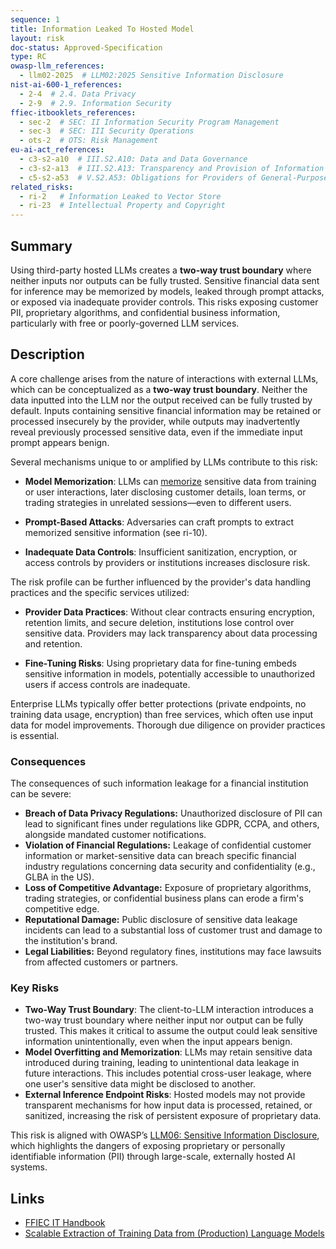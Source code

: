 ```yaml
---
sequence: 1
title: Information Leaked To Hosted Model
layout: risk
doc-status: Approved-Specification
type: RC
owasp-llm_references:
  - llm02-2025  # LLM02:2025 Sensitive Information Disclosure
nist-ai-600-1_references:
  - 2-4  # 2.4. Data Privacy
  - 2-9  # 2.9. Information Security
ffiec-itbooklets_references:
  - sec-2  # SEC: II Information Security Program Management
  - sec-3  # SEC: III Security Operations
  - ots-2  # OTS: Risk Management
eu-ai-act_references:
  - c3-s2-a10  # III.S2.A10: Data and Data Governance
  - c3-s2-a13  # III.S2.A13: Transparency and Provision of Information to Deployers
  - c5-s2-a53  # V.S2.A53: Obligations for Providers of General-Purpose AI Models
related_risks:
  - ri-2   # Information Leaked to Vector Store
  - ri-23  # Intellectual Property and Copyright
---
```

## Summary

Using third-party hosted LLMs creates a **two-way trust boundary** where neither inputs nor outputs can be fully trusted. Sensitive financial data sent for inference may be memorized by models, leaked through prompt attacks, or exposed via inadequate provider controls. This risks exposing customer PII, proprietary algorithms, and confidential business information, particularly with free or poorly-governed LLM services.

## Description

A core challenge arises from the nature of interactions with external LLMs, which can be conceptualized as a **two-way trust boundary**. Neither the data inputted into the LLM nor the output received can be fully trusted by default. Inputs containing sensitive financial information may be retained or processed insecurely by the provider, while outputs may inadvertently reveal previously processed sensitive data, even if the immediate input prompt appears benign.

Several mechanisms unique to or amplified by LLMs contribute to this risk:

* **Model Memorization**: LLMs can [memorize](https://arxiv.org/pdf/2310.18362) sensitive data from training or user interactions, later disclosing customer details, loan terms, or trading strategies in unrelated sessions—even to different users.

* **Prompt-Based Attacks**: Adversaries can craft prompts to extract memorized sensitive information (see ri-10).

* **Inadequate Data Controls**: Insufficient sanitization, encryption, or access controls by providers or institutions increases disclosure risk.

The risk profile can be further influenced by the provider's data handling practices and the specific services utilized:

* **Provider Data Practices**: Without clear contracts ensuring encryption, retention limits, and secure deletion, institutions lose control over sensitive data. Providers may lack transparency about data processing and retention.

* **Fine-Tuning Risks**: Using proprietary data for fine-tuning embeds sensitive information in models, potentially accessible to unauthorized users if access controls are inadequate.

Enterprise LLMs typically offer better protections (private endpoints, no training data usage, encryption) than free services, which often use input data for model improvements. Thorough due diligence on provider practices is essential.

### Consequences

The consequences of such information leakage for a financial institution can be severe:
* **Breach of Data Privacy Regulations:** Unauthorized disclosure of PII can lead to significant fines under regulations like GDPR, CCPA, and others, alongside mandated customer notifications.
* **Violation of Financial Regulations:** Leakage of confidential customer information or market-sensitive data can breach specific financial industry regulations concerning data security and confidentiality (e.g., GLBA in the US).
* **Loss of Competitive Advantage:** Exposure of proprietary algorithms, trading strategies, or confidential business plans can erode a firm's competitive edge.
* **Reputational Damage:** Public disclosure of sensitive data leakage incidents can lead to a substantial loss of customer trust and damage to the institution's brand.
* **Legal Liabilities:** Beyond regulatory fines, institutions may face lawsuits from affected customers or partners.


### Key Risks 

- **Two-Way Trust Boundary**: The client-to-LLM interaction introduces a two-way trust boundary where neither input nor output can be fully trusted. This makes it critical to assume the output could leak sensitive information unintentionally, even when the input appears benign.
- **Model Overfitting and Memorization**: LLMs may retain sensitive data introduced during training, leading to unintentional data leakage in future interactions. This includes potential cross-user leakage, where one user's sensitive data might be disclosed to another.
- **External Inference Endpoint Risks**: Hosted models may not provide transparent mechanisms for how input data is processed, retained, or sanitized, increasing the risk of persistent exposure of proprietary data.

This risk is aligned with OWASP’s [LLM06: Sensitive Information Disclosure](https://genai.owasp.org/llmrisk/llm06-sensitive-information-disclosure/), which highlights the dangers of exposing proprietary or personally identifiable information (PII) through large-scale, externally hosted AI systems.

## Links

- [FFIEC IT Handbook](https://ithandbook.ffiec.gov/)
- [Scalable Extraction of Training Data from (Production) Language Models](https://arxiv.org/abs/2311.17035)
